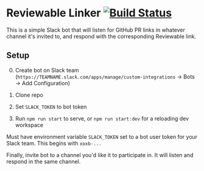 # Reviewable Linker [![Build Status](https://travis-ci.com/hjdarnel/reviewable-linker.svg?branch=master)](https://travis-ci.com/hjdarnel/reviewable-linker)

This is a simple Slack bot that will listen for GitHub PR links in whatever channel it's invited to, and respond with the corresponding Reviewable link.

## Setup

0. Create bot on Slack team (`https://TEAMNAME.slack.com/apps/manage/custom-integrations` -> Bots -> Add Configuration)

1. Clone repo

2. Set `SLACK_TOKEN` to bot token

3. Run `npm run start` to serve, or `npm run start:dev` for a reloading dev workspace

Must have environment variable `SLACK_TOKEN` set to a bot user token for your Slack team. This begins with `xoxb-...`

Finally, invite bot to a channel you'd like it to participate in. It will listen and respond in the same channel.
